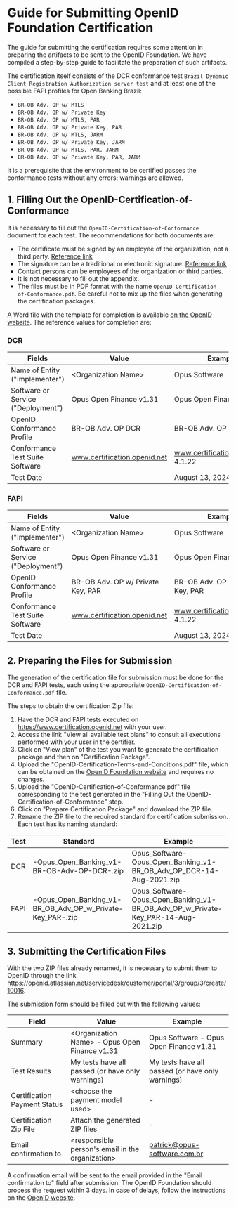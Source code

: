 # Guide for Submitting OpenID Foundation Certification

The guide for submitting the certification requires some attention in preparing the artifacts to be sent to the OpenID Foundation. We have compiled a step-by-step guide to facilitate the preparation of such artifacts.

The certification itself consists of the DCR conformance test `Brazil Dynamic Client Registration Authorization server test` and at least one of the possible FAPI profiles for Open Banking Brazil:

- `BR-OB Adv. OP w/ MTLS`
- `BR-OB Adv. OP w/ Private Key`
- `BR-OB Adv. OP w/ MTLS, PAR`
- `BR-OB Adv. OP w/ Private Key, PAR`
- `BR-OB Adv. OP w/ MTLS, JARM`
- `BR-OB Adv. OP w/ Private Key, JARM`
- `BR-OB Adv. OP w/ MTLS, PAR, JARM`
- `BR-OB Adv. OP w/ Private Key, PAR, JARM`

It is a prerequisite that the environment to be certified passes the conformance tests without any errors; warnings are allowed.

## 1. Filling Out the OpenID-Certification-of-Conformance

It is necessary to fill out the `OpenID-Certification-of-Conformance` document for each test. The recommendations for both documents are:

- The certificate must be signed by an employee of the organization, not a third party. [Reference link](https://openid.net/certification/op_submission/#:~:text=The%20document%20can%20be%20signed%20by%20any%20authorized%20person%20who%20actually%20works%20for%20the%20implementer)
- The signature can be a traditional or electronic signature. [Reference link](https://openid.net/certification/op_submission/#:~:text=It%20can%20be%20a%20regular%20signature%20or%20an%20electronic%20one%20such%20as%20Docusign)
- Contact persons can be employees of the organization or third parties.
- It is not necessary to fill out the appendix.
- The files must be in PDF format with the name `OpenID-Certification-of-Conformance.pdf`. Be careful not to mix up the files when generating the certification packages.

A Word file with the template for completion is available [on the OpenID website](https://openid.net/wordpress-content/uploads/2021/07/OpenID-Certification-of-Conformance.docx). The reference values for completion are:

### DCR

| Fields                             | Value                                                 | Example                             |
| ---------------------------------- | ----------------------------------------------------- | ----------------------------------- |
| Name of Entity ("Implementer")     | \<Organization Name\>                                 | Opus Software                       |
| Software or Service ("Deployment") | Opus Open Finance v1.31                              | Opus Open Finance v1.31                |
| OpenID Conformance Profile         | BR-OB Adv. OP DCR                                     | BR-OB Adv. OP DCR                   |
| Conformance Test Suite Software    | www.certification.openid.net <certifier-version>      | www.certification.openid.net 4.1.22 |
| Test Date                          | <Date-English>                                        | August 13, 2024                     |

### FAPI

| Fields                             | Value                                                 | Example                             |
| ---------------------------------- | ----------------------------------------------------- | ----------------------------------- |
| Name of Entity ("Implementer")     | \<Organization Name\>                                 | Opus Software                       |
| Software or Service ("Deployment") | Opus Open Finance v1.31                               | Opus Open Finance v1.31                |
| OpenID Conformance Profile         | BR-OB Adv. OP w/ Private Key, PAR                     | BR-OB Adv. OP w/ Private Key, PAR   |
| Conformance Test Suite Software    | www.certification.openid.net <certifier-version>      | www.certification.openid.net 4.1.22 |
| Test Date                          | <Date-English>                                        | August 13, 2024                     |

## 2. Preparing the Files for Submission

The generation of the certification file for submission must be done for the DCR and FAPI tests, each using the appropriate `OpenID-Certification-of-Conformance.pdf` file.

The steps to obtain the certification Zip file:

1. Have the DCR and FAPI tests executed on <https://www.certification.openid.net> with your user.
2. Access the link "View all available test plans" to consult all executions performed with your user in the certifier.
3. Click on "View plan" of the test you want to generate the certification package and then on "Certification Package".
4. Upload the "OpenID-Certification-Terms-and-Conditions.pdf" file, which can be obtained on the [OpenID Foundation website](https://openid.net/wordpress-content/uploads/2019/03/OpenID-Certification-Terms-and-Conditions.pdf) and requires no changes.
5. Upload the "OpenID-Certification-of-Conformance.pdf" file corresponding to the test generated in the "Filling Out the OpenID-Certification-of-Conformance" step.
6. Click on "Prepare Certification Package" and download the ZIP file.
7. Rename the ZIP file to the required standard for certification submission. Each test has its naming standard:

| Test  | Standard                                                                                   | Example                                                                           |
| ----- | ------------------------------------------------------------------------------------------ | --------------------------------------------------------------------------------- |
| DCR   | <Organization-Name>-Opus_Open_Banking_v1-BR-OB-Adv-OP-DCR-<Date-English>.zip               | Opus_Software-Opus_Open_Banking_v1-BR_OB_Adv_OP_DCR-14-Aug-2021.zip               |
| FAPI  | <Organization-Name>-Opus_Open_Banking_v1-BR_OB_Adv_OP_w_Private-Key_PAR-<Date-English>.zip | Opus_Software-Opus_Open_Banking_v1-BR_OB_Adv_OP_w_Private-Key_PAR-14-Aug-2021.zip |

## 3. Submitting the Certification Files

With the two ZIP files already renamed, it is necessary to submit them to OpenID through the link <https://openid.atlassian.net/servicedesk/customer/portal/3/group/3/create/10016>.

The submission form should be filled out with the following values:

| Field                        | Value                                            | Example                                          |
| ---------------------------- | ------------------------------------------------ | ------------------------------------------------ |
| Summary                      | \<Organization Name\> - Opus Open Finance v1.31  | Opus Software - Opus Open Finance v1.31             |
| Test Results                 | My tests have all passed (or have only warnings) | My tests have all passed (or have only warnings) |
| Certification Payment Status | \<choose the payment model used\>                | -                                                |
| Certification Zip File       | Attach the generated ZIP files                   | -                                                |
| Email confirmation to        | <responsible person's email in the organization> | patrick@opus-software.com.br                     |

A confirmation email will be sent to the email provided in the "Email confirmation to" field after submission. The OpenID Foundation should process the request within 3 days. In case of delays, follow the instructions on the [OpenID website](https://openid.net/certification/op_submission/#:~:text=If%20you%20don%E2%80%99t%20receive%20any%20further%20response%20within%203%20working%20days).

